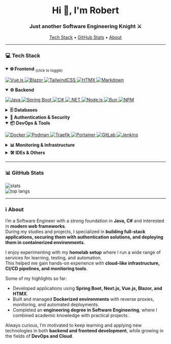 <!-- <p align="right">
  <img src="https://komarev.com/ghpvc/?username=robertfeo" alt="Profile Views"/>
</p> -->
<h1 align="center">Hi 👋, I'm Robert</h1>
<h3 align="center">Just another Software Engineering Knight ⚔️</h3>

<!-- Quick Nav -->
<p align="center">
  <a href="#-tech-stack">Tech Stack</a> •
  <a href="#-github-stats">GitHub Stats</a> •
  <a href="#-about">About</a>
</p>

---

### 💻 Tech Stack

<details open>
  <summary><b>🌐 Frontend</b> <sub>(click to toggle)</sub></summary>
  <p>
    <a href="https://vuejs.org" title="Vue.js">
      <img src="https://img.shields.io/badge/Vue.js-%2335495e.svg?style=for-the-badge&logo=vuedotjs&logoColor=%234FC08D" alt="Vue.js"/>
    </a>
    <a href="https://dotnet.microsoft.com/apps/aspnet/web-apps/blazor" title="Blazor">
      <img src="https://img.shields.io/badge/Blazor-512BD4?style=for-the-badge&logo=blazor&logoColor=white" alt="Blazor"/>
    </a>
    <a href="https://tailwindcss.com" title="Tailwind CSS">
      <img src="https://img.shields.io/badge/TailwindCSS-%2338B2AC.svg?style=for-the-badge&logo=tailwind-css&logoColor=white" alt="TailwindCSS"/>
    </a>
    <a href="https://htmx.org" title="HTMX">
      <img src="https://img.shields.io/badge/HTMX-3366cc?style=for-the-badge&logo=htmx&logoColor=white" alt="HTMX"/>
    </a>
    <a href="https://www.markdownguide.org/" title="Markdown">
      <img src="https://img.shields.io/badge/markdown-%23000000.svg?style=for-the-badge&logo=markdown&logoColor=white" alt="Markdown"/>
    </a>
  </p>
</details>

<details open>
  <summary><b>⚙️ Backend</b></summary>
  <p>
    <a href="https://www.java.com" title="Java">
      <img src="https://img.shields.io/badge/java-%23ED8B00.svg?style=for-the-badge&logo=openjdk&logoColor=white" alt="Java"/>
    </a>
    <a href="https://spring.io/projects/spring-boot" title="Spring Boot">
      <img src="https://img.shields.io/badge/Spring_Boot-%236DB33F.svg?style=for-the-badge&logo=springboot&logoColor=white" alt="Spring Boot"/>
    </a>
    <a href="https://learn.microsoft.com/dotnet/csharp/" title="C#">
      <img src="https://img.shields.io/badge/C%23-239120?style=for-the-badge&logo=c-sharp&logoColor=white" alt="C#"/>
    </a>
    <a href="https://dotnet.microsoft.com/" title=".NET">
      <img src="https://img.shields.io/badge/.NET-512BD4?style=for-the-badge&logo=dotnet&logoColor=white" alt=".NET"/>
    </a>
    <a href="https://nodejs.org" title="Node.js">
      <img src="https://img.shields.io/badge/node.js-6DA55F?style=for-the-badge&logo=node.js&logoColor=white" alt="Node.js"/>
    </a>
    <a href="https://bun.sh" title="Bun">
      <img src="https://img.shields.io/badge/Bun-%23ada690.svg?style=for-the-badge&logo=Bun&logoColor=white" alt="Bun"/>
    </a>
    <a href="https://www.npmjs.com/" title="NPM">
      <img src="https://img.shields.io/badge/NPM-%23CB3837.svg?style=for-the-badge&logo=npm&logoColor=white" alt="NPM"/>
    </a>
  </p>
</details>

<details>
  <summary><b>🗄️ Databases</b></summary>
  <p>
    <a href="https://www.postgresql.org/" title="PostgreSQL">
      <img src="https://img.shields.io/badge/postgres-%23316192.svg?style=for-the-badge&logo=postgresql&logoColor=white" alt="Postgres"/>
    </a>
    <a href="https://www.microsoft.com/sql-server" title="MS SQL Server">
      <img src="https://img.shields.io/badge/MS_SQL_Server-CC2927?style=for-the-badge&logo=microsoftsqlserver&logoColor=white" alt="MS SQL Server"/>
    </a>
  </p>
</details>

<details>
  <summary><b>🔐 Authentication & Security</b></summary>
  <p>
    <a href="https://www.keycloak.org/" title="Keycloak">
      <img src="https://img.shields.io/badge/Keycloak-2C2255?style=for-the-badge&logo=keycloak&logoColor=white" alt="Keycloak"/>
    </a>
  </p>
</details>

<details open>
  <summary><b>📦 DevOps & Tools</b></summary>
  <p>
    <a href="https://www.docker.com/" title="Docker">
      <img src="https://img.shields.io/badge/docker-%230db7ed.svg?style=for-the-badge&logo=docker&logoColor=white" alt="Docker"/>
    </a>
    <a href="https://podman.io" title="Podman">
      <img src="https://img.shields.io/badge/Podman-892CA0?style=for-the-badge&logo=podman&logoColor=white" alt="Podman"/>
    </a>
    <a href="https://traefik.io/traefik/" title="Traefik">
      <img src="https://img.shields.io/badge/Traefik-24A1C1?style=for-the-badge&logo=traefikproxy&logoColor=white" alt="Traefik"/>
    </a>
    <a href="https://www.portainer.io/" title="Portainer">
      <img src="https://img.shields.io/badge/Portainer-13BEF9?style=for-the-badge&logo=portainer&logoColor=white" alt="Portainer"/>
    </a>
    <a href="https://about.gitlab.com/" title="GitLab">
      <img src="https://img.shields.io/badge/GitLab-%23181717.svg?style=for-the-badge&logo=gitlab&logoColor=orange" alt="GitLab"/>
    </a>
    <a href="https://www.jenkins.io/" title="Jenkins">
      <img src="https://img.shields.io/badge/Jenkins-D24939?style=for-the-badge&logo=jenkins&logoColor=white" alt="Jenkins"/>
    </a>
  </p>
</details>

<details>
  <summary><b>📊 Monitoring & Infrastructure</b></summary>
  <p>
    <a href="https://uptime.kuma.pet/" title="Uptime Kuma">
      <img src="https://img.shields.io/badge/Uptime_Kuma-5AC14E?style=for-the-badge&logo=uptimekuma&logoColor=white" alt="Uptime Kuma"/>
    </a>
    <a href="https://www.netdata.cloud/" title="Netdata">
      <img src="https://img.shields.io/badge/Netdata-00A9A5?style=for-the-badge&logo=netdata&logoColor=white" alt="Netdata"/>
    </a>
    <a href="https://nextcloud.com/" title="Nextcloud">
      <img src="https://img.shields.io/badge/Nextcloud-0082C9?style=for-the-badge&logo=nextcloud&logoColor=white" alt="Nextcloud"/>
    </a>
  </p>
</details>

<details>
  <summary><b>🛠 IDEs & Others</b></summary>
  <p>
    <a href="https://www.jetbrains.com/idea/" title="IntelliJ IDEA">
      <img src="https://img.shields.io/badge/IntelliJIDEA-000000.svg?style=for-the-badge&logo=intellijidea&logoColor=white" alt="IntelliJ IDEA"/>
    </a>
    <a href="https://code.visualstudio.com/" title="VS Code">
      <img src="https://img.shields.io/badge/Visual%20Studio%20Code-0078d7.svg?style=for-the-badge&logo=visual-studio-code&logoColor=white" alt="VS Code"/>
    </a>
    <a href="https://www.jetbrains.com/rider/" title="JetBrains Rider">
      <img src="https://img.shields.io/badge/Rider-000000.svg?style=for-the-badge&logo=jetbrains&logoColor=crimson" alt="Rider"/>
    </a>
    <a href="https://www.atlassian.com/software/jira" title="Jira">
      <img src="https://img.shields.io/badge/Jira-%230A0FFF.svg?style=for-the-badge&logo=jira&logoColor=white" alt="Jira"/>
    </a>
    <a href="https://www.atlassian.com/software/confluence" title="Confluence">
      <img src="https://img.shields.io/badge/Confluence-%23172BF4.svg?style=for-the-badge&logo=confluence&logoColor=white" alt="Confluence"/>
    </a>
  </p>
</details>

---

### 📊 GitHub Stats
<p>
  <img src="https://github-readme-stats.vercel.app/api?username=robertfeo&theme=default&hide_border=true&include_all_commits=true&count_private=false" alt="stats"/>
  <br/>
  <!-- <img src="https://github-readme-streak-stats.herokuapp.com/?user=robertfeo&theme=default&hide_border=true" alt="streak"/>
  <br/> -->
  <img src="https://github-readme-stats.vercel.app/api/top-langs/?username=robertfeo&hide_progress=true" alt="top langs"/>
</p>

---

### ℹ️ About
I’m a Software Engineer with a strong foundation in **Java, C#** and interested in **modern web frameworks**.  
During my studies and projects, I specialized in **building full-stack applications, securing them with authentication solutions, and deploying them in containerized environments**.  

I enjoy experimenting with my **homelab setup** where I run a wide range of services for learning, testing, and automation.  
This helped me gain hands-on experience with **cloud-like infrastructure, CI/CD pipelines, and monitoring tools**.  

Some of my highlights so far:
- Developed applications using **Spring Boot, Next.js, Vue.js, Blazor, and HTMX**.  
- Built and managed **Dockerized environments** with reverse proxies, monitoring, and automated deployments.  
- Completed an **engineering degree in Software Engineering**, where I combined academic knowledge with practical projects.  

Always curious, I’m motivated to keep learning and applying new technologies in both **backend and frontend development**, while growing in the fields of **DevOps and Cloud**.
